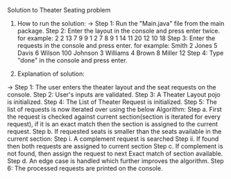 Solution to Theater Seating problem

1. How to run the solution:
-> Step 1: Run the "Main.java" file from the main package.
   Step 2: Enter the layout in the console and press enter twice.
          for example: 2 2 13 7
                        9 9 1 2
                        7 8 9 1
                        14 11 20 12
                        10 18
   Step 3: Enter the requests in the console and press enter.
          for example: Smith 2
                        Jones 5
                        Davis 6
                        Wilson 100
                        Johnson 3
                        Williams 4
                        Brown 8
                        Miller 12
   Step 4: Type "done" in the console and press enter.

2. Explanation of solution:

-> Step 1: The user enters the theater layout and the seat requests on the console. 
   Step 2: User's inputs are validated.
   Step 3: A Theater Layout pojo is initialized.
   Step 4: The List of Theater Request is initialized.
   Step 5: The list of requests is now iterated over using the below Algorithm:
            Step a. First the request is checked against current section(section is iterated for every request),
                    if it is an exact match then the section is assigned to the current request.
            Step b. If requested seats is smaller than the seats available in the current section:
                    Step i. A complement request is searched
                    Step ii. If found then both requests are assigned to current section
            Step c. If complement is not found, then assign the request to next Exact match of section available.
            Step d. An edge case is handled which further improves the algorithm.
   Step 6: The processed requests are printed on the console.
    

